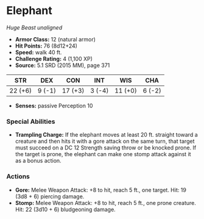 # Elephant

*Huge* *Beast* *unaligned*

- **Armor Class:** 12 (natural armor)
- **Hit Points:** 76 (8d12+24)
- **Speed:** walk 40 ft.
- **Challenge Rating:** 4 (1,100 XP)
- **Source:** 5.1 SRD (2015 MM), page 371

| STR | DEX | CON | INT | WIS | CHA |
| --- | --- | --- | --- | --- | --- |
| 22 (+6) | 9 (-1) | 17 (+3) | 3 (-4) | 11 (+0) | 6 (-2) |

- **Senses:** passive Perception 10

### Special Abilities

- **Trampling Charge:** If the elephant moves at least 20 ft. straight toward a creature and then hits it with a gore attack on the same turn, that target must succeed on a DC 12 Strength saving throw or be knocked prone. If the target is prone, the elephant can make one stomp attack against it as a bonus action.

### Actions

- **Gore:** Melee Weapon Attack: +8 to hit, reach 5 ft., one target. Hit: 19 (3d8 + 6) piercing damage.
- **Stomp:** Melee Weapon Attack: +8 to hit, reach 5 ft., one prone creature. Hit: 22 (3d10 + 6) bludgeoning damage.


